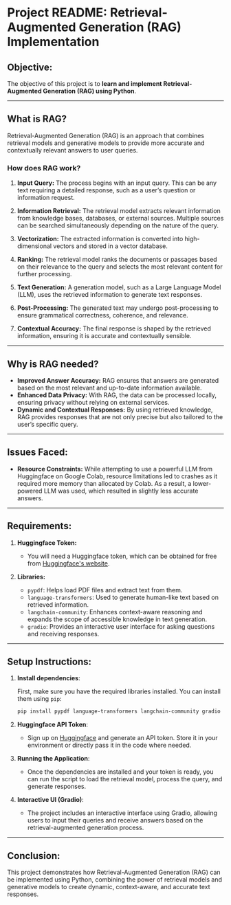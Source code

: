 # Project README: Retrieval-Augmented Generation (RAG) Implementation

## Objective:
The objective of this project is to **learn and implement Retrieval-Augmented Generation (RAG) using Python**.

---

## What is RAG?

Retrieval-Augmented Generation (RAG) is an approach that combines retrieval models and generative models to provide more accurate and contextually relevant answers to user queries.

### How does RAG work?

1. **Input Query:** The process begins with an input query. This can be any text requiring a detailed response, such as a user’s question or information request.
   
2. **Information Retrieval:** The retrieval model extracts relevant information from knowledge bases, databases, or external sources. Multiple sources can be searched simultaneously depending on the nature of the query.

3. **Vectorization:** The extracted information is converted into high-dimensional vectors and stored in a vector database.

4. **Ranking:** The retrieval model ranks the documents or passages based on their relevance to the query and selects the most relevant content for further processing.

5. **Text Generation:** A generation model, such as a Large Language Model (LLM), uses the retrieved information to generate text responses.

6. **Post-Processing:** The generated text may undergo post-processing to ensure grammatical correctness, coherence, and relevance.

7. **Contextual Accuracy:** The final response is shaped by the retrieved information, ensuring it is accurate and contextually sensible.

---

## Why is RAG needed?

- **Improved Answer Accuracy:** RAG ensures that answers are generated based on the most relevant and up-to-date information available.
- **Enhanced Data Privacy:** With RAG, the data can be processed locally, ensuring privacy without relying on external services.
- **Dynamic and Contextual Responses:** By using retrieved knowledge, RAG provides responses that are not only precise but also tailored to the user’s specific query.

---

## Issues Faced:

- **Resource Constraints:** While attempting to use a powerful LLM from Huggingface on Google Colab, resource limitations led to crashes as it required more memory than allocated by Colab. As a result, a lower-powered LLM was used, which resulted in slightly less accurate answers.

---

## Requirements:

1. **Huggingface Token:**
   - You will need a Huggingface token, which can be obtained for free from [Huggingface's website](https://huggingface.co).

2. **Libraries:**
   - `pypdf`: Helps load PDF files and extract text from them.
   - `language-transformers`: Used to generate human-like text based on retrieved information.
   - `langchain-community`: Enhances context-aware reasoning and expands the scope of accessible knowledge in text generation.
   - `gradio`: Provides an interactive user interface for asking questions and receiving responses.

---

## Setup Instructions:

1. **Install dependencies**:

   First, make sure you have the required libraries installed. You can install them using `pip`:

   ```bash
   pip install pypdf language-transformers langchain-community gradio
   ```

2. **Huggingface API Token**:
   - Sign up on [Huggingface](https://huggingface.co) and generate an API token. Store it in your environment or directly pass it in the code where needed.

3. **Running the Application**:
   - Once the dependencies are installed and your token is ready, you can run the script to load the retrieval model, process the query, and generate responses.

4. **Interactive UI (Gradio)**:
   - The project includes an interactive interface using Gradio, allowing users to input their queries and receive answers based on the retrieval-augmented generation process.

---

## Conclusion:

This project demonstrates how Retrieval-Augmented Generation (RAG) can be implemented using Python, combining the power of retrieval models and generative models to create dynamic, context-aware, and accurate text responses.
